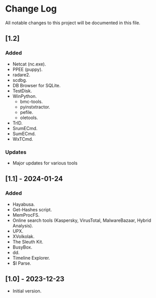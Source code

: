 # Change Log
All notable changes to this project will be documented in this file.

## [1.2]

### Added
- Netcat (nc.exe).
- PPEE (puppy).
- radare2.
- scdbg.
- DB Browser for SQLite.
- TestDisk.
- WinPython.
  - bmc-tools.
  - pyinstxtractor.
  - pefile.
  - oletools.
- TrID.
- SrumECmd.
- SumECmd.
- WxTCmd.

### Updates

- Major updates for various tools

## [1.1] - 2024-01-24

### Added
- Hayabusa.
- Get-Hashes script.
- MemProcFS.
- Online search tools (Kaspersky, VirusTotal, MalwareBazaar, Hybrid Analysis).
- UPX.
- XVolkolak.
- The Sleuth Kit.
- BusyBox.
- dd.
- Timeline Explorer.
- $I Parse.

## [1.0] - 2023-12-23

- Initial version.
